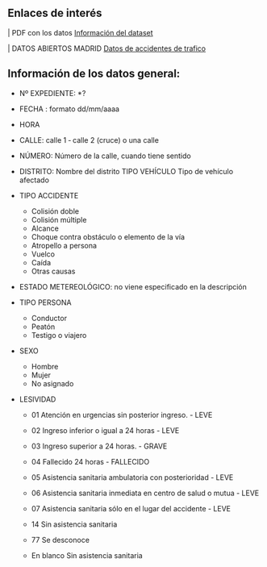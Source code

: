 ## Enlaces de interés
| PDF con los datos 
[Información del dataset](https://datos.madrid.es/FWProjects/egob/Catalogo/Seguridad/Ficheros/Estructura_DS_Accidentes_trafico_desde_2019.pdf)

| DATOS ABIERTOS MADRID [Datos de accidentes de trafico](https://datos.madrid.es/portal/site/egob/menuitem.c05c1f754a33a9fbe4b2e4b284f1a5a0/?vgnextoid=7c2843010d9c3610VgnVCM2000001f4a900aRCRD&vgnextchannel=374512b9ace9f310VgnVCM100000171f5a0aRCRD&vgnextfmt=default)



## Información de los datos general:

- Nº EXPEDIENTE: *?
- FECHA : formato dd/mm/aaaa
- HORA
- CALLE: calle 1 ‐ calle 2 (cruce) o una calle
- NÚMERO: Número de la calle, cuando tiene sentido
- DISTRITO: Nombre del distrito
TIPO VEHÍCULO Tipo de vehículo afectado

- TIPO ACCIDENTE

    - Colisión doble
    - Colisión múltiple
    - Alcance
    - Choque contra obstáculo o elemento de la vía
    - Atropello a persona
    - Vuelco
    - Caída
    - Otras causas

- ESTADO METEREOLÓGICO: no viene especificado en la descripción

- TIPO PERSONA
    - Conductor 
    - Peatón
    - Testigo o viajero

- SEXO
    - Hombre
    - Mujer 
    - No asignado

- LESIVIDAD
    - 01 Atención en urgencias sin posterior ingreso. - LEVE
    - 02 Ingreso inferior o igual a 24 horas - LEVE
    - 03 Ingreso superior a 24 horas. - GRAVE
    - 04 Fallecido 24 horas - FALLECIDO

    - 05 Asistencia sanitaria ambulatoria con posterioridad - LEVE
    - 06 Asistencia sanitaria inmediata en centro de salud o mutua - LEVE
    - 07 Asistencia sanitaria sólo en el lugar del accidente - LEVE
    - 14 Sin asistencia sanitaria
    - 77 Se desconoce
    - En blanco Sin asistencia sanitaria
